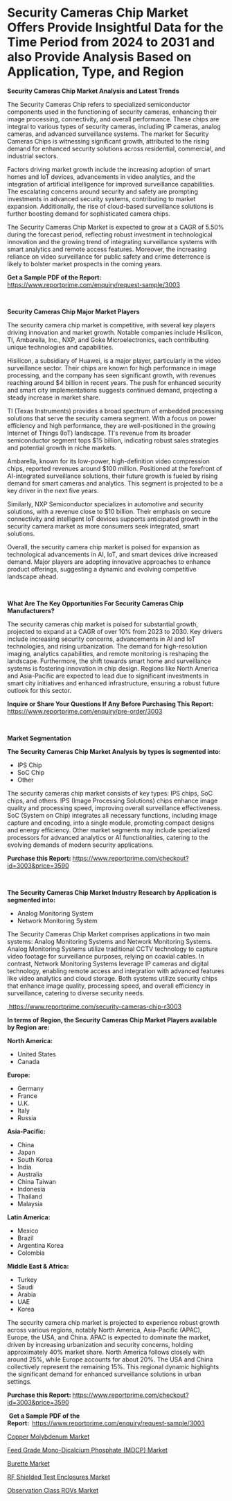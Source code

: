 <p><h1>Security Cameras Chip Market Offers Provide Insightful Data for the Time Period from 2024 to 2031 and also Provide Analysis Based on Application, Type, and Region</h1></p><p><strong>Security Cameras Chip Market Analysis and Latest Trends</strong></p>
<p><p>The Security Cameras Chip refers to specialized semiconductor components used in the functioning of security cameras, enhancing their image processing, connectivity, and overall performance. These chips are integral to various types of security cameras, including IP cameras, analog cameras, and advanced surveillance systems. The market for Security Cameras Chips is witnessing significant growth, attributed to the rising demand for enhanced security solutions across residential, commercial, and industrial sectors.</p><p>Factors driving market growth include the increasing adoption of smart homes and IoT devices, advancements in video analytics, and the integration of artificial intelligence for improved surveillance capabilities. The escalating concerns around security and safety are prompting investments in advanced security systems, contributing to market expansion. Additionally, the rise of cloud-based surveillance solutions is further boosting demand for sophisticated camera chips.</p><p>The Security Cameras Chip Market is expected to grow at a CAGR of 5.50% during the forecast period, reflecting robust investment in technological innovation and the growing trend of integrating surveillance systems with smart analytics and remote access features. Moreover, the increasing reliance on video surveillance for public safety and crime deterrence is likely to bolster market prospects in the coming years.</p></p>
<p><strong>Get a Sample PDF of the Report:&nbsp;</strong> <a href="https://www.reportprime.com/enquiry/request-sample/3003">https://www.reportprime.com/enquiry/request-sample/3003</a></p>
<p>&nbsp;</p>
<p><strong>Security Cameras Chip Major Market Players</strong></p>
<p><p>The security camera chip market is competitive, with several key players driving innovation and market growth. Notable companies include Hisilicon, TI, Ambarella, Inc., NXP, and Goke Microelectronics, each contributing unique technologies and capabilities.</p><p>Hisilicon, a subsidiary of Huawei, is a major player, particularly in the video surveillance sector. Their chips are known for high performance in image processing, and the company has seen significant growth, with revenues reaching around $4 billion in recent years. The push for enhanced security and smart city implementations suggests continued demand, projecting a steady increase in market share.</p><p>TI (Texas Instruments) provides a broad spectrum of embedded processing solutions that serve the security camera segment. With a focus on power efficiency and high performance, they are well-positioned in the growing Internet of Things (IoT) landscape. TI's revenue from its broader semiconductor segment tops $15 billion, indicating robust sales strategies and potential growth in niche markets.</p><p>Ambarella, known for its low-power, high-definition video compression chips, reported revenues around $100 million. Positioned at the forefront of AI-integrated surveillance solutions, their future growth is fueled by rising demand for smart cameras and analytics. This segment is projected to be a key driver in the next five years.</p><p>Similarly, NXP Semiconductor specializes in automotive and security solutions, with a revenue close to $10 billion. Their emphasis on secure connectivity and intelligent IoT devices supports anticipated growth in the security camera market as more consumers seek integrated, smart solutions.</p><p>Overall, the security camera chip market is poised for expansion as technological advancements in AI, IoT, and smart devices drive increased demand. Major players are adopting innovative approaches to enhance product offerings, suggesting a dynamic and evolving competitive landscape ahead.</p></p>
<p>&nbsp;</p>
<p><strong>What Are The Key Opportunities For Security Cameras Chip Manufacturers?</strong></p>
<p><p>The security cameras chip market is poised for substantial growth, projected to expand at a CAGR of over 10% from 2023 to 2030. Key drivers include increasing security concerns, advancements in AI and IoT technologies, and rising urbanization. The demand for high-resolution imaging, analytics capabilities, and remote monitoring is reshaping the landscape. Furthermore, the shift towards smart home and surveillance systems is fostering innovation in chip design. Regions like North America and Asia-Pacific are expected to lead due to significant investments in smart city initiatives and enhanced infrastructure, ensuring a robust future outlook for this sector.</p></p>
<p><strong>Inquire or Share Your Questions If Any Before Purchasing This Report:</strong> <a href="https://www.reportprime.com/enquiry/pre-order/3003">https://www.reportprime.com/enquiry/pre-order/3003</a></p>
<p>&nbsp;</p>
<p><strong>Market Segmentation</strong></p>
<p><strong>The Security Cameras Chip Market Analysis by types is segmented into:</strong></p>
<p><ul><li>IPS Chip</li><li>SoC Chip</li><li>Other</li></ul></p>
<p><p>The security cameras chip market consists of key types: IPS chips, SoC chips, and others. IPS (Image Processing Solutions) chips enhance image quality and processing speed, improving overall surveillance effectiveness. SoC (System on Chip) integrates all necessary functions, including image capture and encoding, into a single module, promoting compact designs and energy efficiency. Other market segments may include specialized processors for advanced analytics or AI functionalities, catering to the evolving demands of modern security applications.</p></p>
<p><strong>Purchase this Report:&nbsp;</strong><a href="https://www.reportprime.com/checkout?id=3003&price=3590">https://www.reportprime.com/checkout?id=3003&price=3590</a></p>
<p>&nbsp;</p>
<p><strong>The Security Cameras Chip Market Industry Research by Application is segmented into:</strong></p>
<p><ul><li>Analog Monitoring System</li><li>Network Monitoring System</li></ul></p>
<p><p>The Security Cameras Chip Market comprises applications in two main systems: Analog Monitoring Systems and Network Monitoring Systems. Analog Monitoring Systems utilize traditional CCTV technology to capture video footage for surveillance purposes, relying on coaxial cables. In contrast, Network Monitoring Systems leverage IP cameras and digital technology, enabling remote access and integration with advanced features like video analytics and cloud storage. Both systems utilize security chips that enhance image quality, processing speed, and overall efficiency in surveillance, catering to diverse security needs.</p></p>
<p><a href="https://www.reportprime.com/security-cameras-chip-r3003">&nbsp;https://www.reportprime.com/security-cameras-chip-r3003</a></p>
<p><strong>In terms of Region, the Security Cameras Chip Market Players available by Region are:</strong></p>
<p>
    <p> <strong> North America: </strong>
        <ul>
            <li>United States</li>
            <li>Canada</li>
        </ul>
        </p> 
    <p> <strong> Europe: </strong>
        <ul>
            <li>Germany</li>
            <li>France</li>
            <li>U.K.</li>
            <li>Italy</li>
            <li>Russia</li>
        </ul>
        </p> 
    <p> <strong> Asia-Pacific: </strong>
        <ul>
            <li>China</li>
            <li>Japan</li>
            <li>South Korea</li>
            <li>India</li>
            <li>Australia</li>
            <li>China Taiwan</li>
            <li>Indonesia</li>
            <li>Thailand</li>
            <li>Malaysia</li>
        </ul>
        </p> 
    <p> <strong> Latin America: </strong>
        <ul>
            <li>Mexico</li>
            <li>Brazil</li>
            <li>Argentina Korea</li>
            <li>Colombia</li>
        </ul>
        </p> 
    <p> <strong> Middle East & Africa: </strong>
        <ul>
            <li>Turkey</li>
            <li>Saudi</li>
            <li>Arabia</li>
            <li>UAE</li>
            <li>Korea</li>
        </ul>
    </p>
    </p>
<p><p>The security camera chip market is projected to experience robust growth across various regions, notably North America, Asia-Pacific (APAC), Europe, the USA, and China. APAC is expected to dominate the market, driven by increasing urbanization and security concerns, holding approximately 40% market share. North America follows closely with around 25%, while Europe accounts for about 20%. The USA and China collectively represent the remaining 15%. This regional dynamic highlights the significant demand for enhanced surveillance solutions in urban settings.</p></p>
<p><strong>Purchase this Report: </strong><a href="https://www.reportprime.com/checkout?id=3003&price=3590">https://www.reportprime.com/checkout?id=3003&price=3590</a></p>
<p>&nbsp;<strong>Get a Sample PDF of the Report:&nbsp;&nbsp;</strong><a href="https://www.reportprime.com/enquiry/request-sample/3003">https://www.reportprime.com/enquiry/request-sample/3003</a></p>
<p><strong></strong></p>
<p><p><a href="https://www.linkedin.com/pulse/strategic-roadmap-global-copper-molybdenum-market-insights-zefge?trackingId=dAkhl6%2B4TSysgZ56XTvLgg%3D%3D">Copper Molybdenum Market</a></p><p><a href="https://issuu.com/reportprime-2/docs/feed-grade-mono-dicalcium-phosphate_25851f75ad8a34">Feed Grade Mono-Dicalcium Phosphate (MDCP) Market</a></p><p><a href="https://www.linkedin.com/pulse/emerging-opportunities-challenges-global-burette-market-2024-nn88e?trackingId=EgzsYxI0RnaECefqgBGYyQ%3D%3D">Burette Market</a></p><p><a href="https://github.com/prosalinda88/Market-Research-Report-List-6/blob/main/rf-shielded-test-enclosures-market.md">RF Shielded Test Enclosures Market</a></p><p><a href="https://issuu.com/reportprime-2/docs/observation-class-rovs-market-size-_160d726855c241">Observation Class ROVs Market</a></p></p>